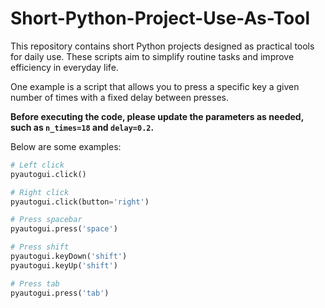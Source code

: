 # Short-Python-Project-Use-As-Tool

This repository contains short Python projects designed as practical tools for daily use. These scripts aim to simplify routine tasks and improve efficiency in everyday life.

One example is a script that allows you to press a specific key a given number of times with a fixed delay between presses.

**Before executing the code, please update the parameters as needed, such as `n_times=18` and `delay=0.2`.**

Below are some examples:

```python
# Left click
pyautogui.click()

# Right click
pyautogui.click(button='right')

# Press spacebar
pyautogui.press('space')

# Press shift
pyautogui.keyDown('shift')
pyautogui.keyUp('shift')

# Press tab
pyautogui.press('tab')
```
